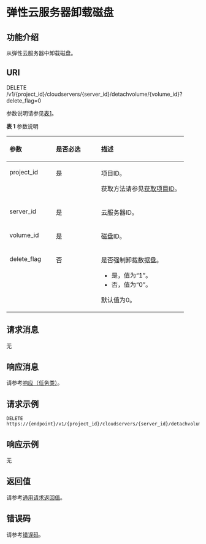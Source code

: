 # 弹性云服务器卸载磁盘<a name="ZH-CN_TOPIC_0022472988"></a>

## 功能介绍<a name="section131779110562"></a>

从弹性云服务器中卸载磁盘。

## URI<a name="section2114566910562"></a>

DELETE /v1/\{project\_id\}/cloudservers/\{server\_id\}/detachvolume/\{volume\_id\}?delete\_flag=0

参数说明请参见[表1](#table2814978410562)。

**表 1**  参数说明

<a name="table2814978410562"></a>
<table><thead align="left"><tr id="row4149654710562"><th class="cellrowborder" valign="top" width="26.19%" id="mcps1.2.4.1.1"><p id="p37105578"><a name="p37105578"></a><a name="p37105578"></a>参数</p>
</th>
<th class="cellrowborder" valign="top" width="25.44%" id="mcps1.2.4.1.2"><p id="p52761866"><a name="p52761866"></a><a name="p52761866"></a>是否必选</p>
</th>
<th class="cellrowborder" valign="top" width="48.370000000000005%" id="mcps1.2.4.1.3"><p id="p45852771"><a name="p45852771"></a><a name="p45852771"></a>描述</p>
</th>
</tr>
</thead>
<tbody><tr id="row3491217610562"><td class="cellrowborder" valign="top" width="26.19%" headers="mcps1.2.4.1.1 "><p id="p931403110562"><a name="p931403110562"></a><a name="p931403110562"></a>project_id</p>
</td>
<td class="cellrowborder" valign="top" width="25.44%" headers="mcps1.2.4.1.2 "><p id="p1623904210562"><a name="p1623904210562"></a><a name="p1623904210562"></a>是</p>
</td>
<td class="cellrowborder" valign="top" width="48.370000000000005%" headers="mcps1.2.4.1.3 "><p id="p37593705"><a name="p37593705"></a><a name="p37593705"></a>项目ID。</p>
<p id="p1180512217438"><a name="p1180512217438"></a><a name="p1180512217438"></a>获取方法请参见<a href="获取项目ID.md">获取项目ID</a>。</p>
</td>
</tr>
<tr id="row12799156113429"><td class="cellrowborder" valign="top" width="26.19%" headers="mcps1.2.4.1.1 "><p id="p45509579113512"><a name="p45509579113512"></a><a name="p45509579113512"></a>server_id</p>
</td>
<td class="cellrowborder" valign="top" width="25.44%" headers="mcps1.2.4.1.2 "><p id="p62397288113512"><a name="p62397288113512"></a><a name="p62397288113512"></a>是</p>
</td>
<td class="cellrowborder" valign="top" width="48.370000000000005%" headers="mcps1.2.4.1.3 "><p id="p21015586113512"><a name="p21015586113512"></a><a name="p21015586113512"></a><span id="text107921057133618"><a name="text107921057133618"></a><a name="text107921057133618"></a>云服务器</span>ID。</p>
</td>
</tr>
<tr id="row24368930113434"><td class="cellrowborder" valign="top" width="26.19%" headers="mcps1.2.4.1.1 "><p id="p17993785113434"><a name="p17993785113434"></a><a name="p17993785113434"></a>volume_id</p>
</td>
<td class="cellrowborder" valign="top" width="25.44%" headers="mcps1.2.4.1.2 "><p id="p48210456113434"><a name="p48210456113434"></a><a name="p48210456113434"></a>是</p>
</td>
<td class="cellrowborder" valign="top" width="48.370000000000005%" headers="mcps1.2.4.1.3 "><p id="p349907511364"><a name="p349907511364"></a><a name="p349907511364"></a>磁盘ID。</p>
</td>
</tr>
<tr id="row1414317356215"><td class="cellrowborder" valign="top" width="26.19%" headers="mcps1.2.4.1.1 "><p id="p9143203552117"><a name="p9143203552117"></a><a name="p9143203552117"></a>delete_flag</p>
</td>
<td class="cellrowborder" valign="top" width="25.44%" headers="mcps1.2.4.1.2 "><p id="p614315359212"><a name="p614315359212"></a><a name="p614315359212"></a>否</p>
</td>
<td class="cellrowborder" valign="top" width="48.370000000000005%" headers="mcps1.2.4.1.3 "><p id="p714373516219"><a name="p714373516219"></a><a name="p714373516219"></a>是否强制卸载数据盘。</p>
<a name="ul75218468223"></a><a name="ul75218468223"></a><ul id="ul75218468223"><li>是，值为“1”。</li><li>否，值为“0”。</li></ul>
<p id="p12240675359"><a name="p12240675359"></a><a name="p12240675359"></a>默认值为0。</p>
</td>
</tr>
</tbody>
</table>

## 请求消息<a name="section2710198810562"></a>

无

## 响应消息<a name="section3910292310562"></a>

请参考[响应（任务类）](响应（任务类）.md)。

## 请求示例<a name="section9591135616137"></a>

```
DELETE https://{endpoint}/v1/{project_id}/cloudservers/{server_id}/detachvolume/{volume_id}
```

## 响应示例<a name="section18271184161412"></a>

无

## 返回值<a name="zh-cn_topic_0092803065_zh-cn_topic_0020212692_section22960139"></a>

请参考[通用请求返回值](通用请求返回值.md)。

## 错误码<a name="zh-cn_topic_0092803065_zh-cn_topic_0067161469_zh-cn_topic_0057973179_section23611955"></a>

请参考[错误码](错误码.md)。

